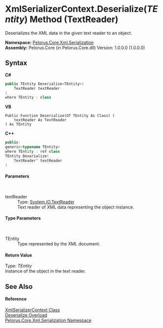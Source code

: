 # XmlSerializerContext.Deserialize(*TEntity*) Method (TextReader)
 

Deserializes the XML data in the given text reader to an object.

**Namespace:**&nbsp;<a href="9052B9D6">Pelorus.Core.Xml.Serialization</a><br />**Assembly:**&nbsp;Pelorus.Core (in Pelorus.Core.dll) Version: 1.0.0.0 (1.0.0.0)

## Syntax

**C#**<br />
``` C#
public TEntity Deserialize<TEntity>(
	TextReader textReader
)
where TEntity : class

```

**VB**<br />
``` VB
Public Function Deserialize(Of TEntity As Class) ( 
	textReader As TextReader
) As TEntity
```

**C++**<br />
``` C++
public:
generic<typename TEntity>
where TEntity : ref class
TEntity Deserialize(
	TextReader^ textReader
)
```


#### Parameters
&nbsp;<dl><dt>textReader</dt><dd>Type: <a href="http://msdn2.microsoft.com/en-us/library/4dtxwhby" target="_blank">System.IO.TextReader</a><br />Text reader of XML data representing the object instance.</dd></dl>

#### Type Parameters
&nbsp;<dl><dt>TEntity</dt><dd>Type represented by the XML document.</dd></dl>

#### Return Value
Type: *TEntity*<br />Instance of the object in the text reader.

## See Also


#### Reference
<a href="859B939D">XmlSerializerContext Class</a><br /><a href="D63FA1E1">Deserialize Overload</a><br /><a href="9052B9D6">Pelorus.Core.Xml.Serialization Namespace</a><br />